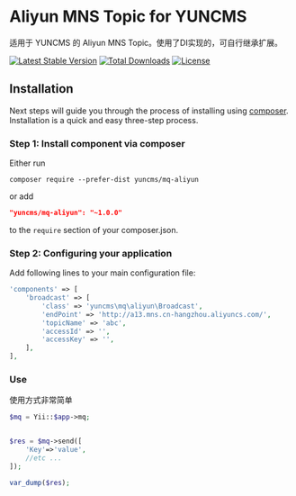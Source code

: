 # Aliyun MNS Topic for YUNCMS

适用于 YUNCMS 的 Aliyun MNS Topic。使用了DI实现的，可自行继承扩展。

[![Latest Stable Version](https://poser.pugx.org/yuncms/mq-aliyun/v/stable.png)](https://packagist.org/packages/yuncms/mq-aliyun)
[![Total Downloads](https://poser.pugx.org/yuncms/mq-aliyun/downloads.png)](https://packagist.org/packages/yuncms/mq-aliyun)
[![License](https://poser.pugx.org/yuncms/mq-aliyun/license.svg)](https://packagist.org/packages/yuncms/mq-aliyun)

Installation
------------

Next steps will guide you through the process of installing  using [composer](http://getcomposer.org/download/). Installation is a quick and easy three-step process.

### Step 1: Install component via composer

Either run

```
composer require --prefer-dist yuncms/mq-aliyun
```

or add

```json
"yuncms/mq-aliyun": "~1.0.0"
```

to the `require` section of your composer.json.

### Step 2: Configuring your application

Add following lines to your main configuration file:

```php
'components' => [
    'broadcast' => [
        'class' => 'yuncms\mq\aliyun\Broadcast',
        'endPoint' => 'http://a13.mns.cn-hangzhou.aliyuncs.com/',
        'topicName' => 'abc',
        'accessId' => '',
        'accessKey' => '',
    ],
],
```

### Use 

使用方式非常简单

```php
$mq = Yii::$app->mq;


$res = $mq->send([
    'Key'=>'value',
    //etc ...
]);

var_dump($res);